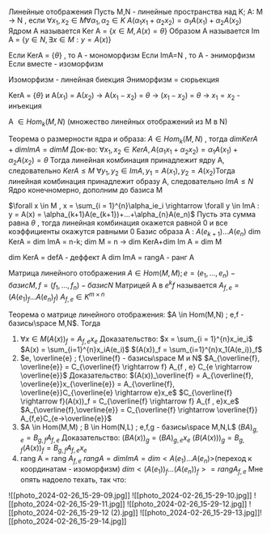 Линейные отображения
Пусть M,N - линейные пространства над K; A: M -> N , если $\forall x_1, x_2 \in M \forall \alpha_1 , \alpha_2 \in K$ 
$A(\alpha_1x_1+\alpha_2x_2)  = \alpha_1A(x_1)+\alpha_2A(x_2)$
Ядром A называется Ker A = $\{x \in M , A(x) = \theta\}$
Образом A называется Im A = $\{y \in N , \exists x \in M :  y = A(x)\}$

Если KerA = {$\theta$} , то A - мономорфизм
Если ImA=N , то A - эниморфизм
Если вместе - изоморфизм

Изоморфизм - линейная биекция
Эниморфизм = сюрьекция

KerA = {$\theta$} и A($x_1$) = A($x_2$) -> A($x_1-x_2$) = $\theta$ -> ($x_1-x_2$) = $\theta$ -> $x_1=x_2$ - инъекция

A $\in Hom_{k}(M,N)$ (множество линейных отображений из M в N)

Теорема о размерности ядра и образа:
$A \in Hom_{k}(M,N)$ , тогда $dimKer A + dimIm A = dimM$
Док-во:
$\forall x_1 , x_2 \in Ker A , A(\alpha_1x_1+\alpha_2x_2) = \alpha_1A(x_1)+\alpha_2A(x_2) = \theta$
Тогда линейная комбинация принадлежит ядру А, следовательно $Ker A \le M$
$\forall y_1 , y_2 \in Im A , y_1 = A(x_1) , y_2 = A(x_2)$Тогда линейная комбинация принадлежит образу А, следовательно $Im A \le N$
Ядро конечномерно, дополним до базиса M

$\forall x \in M , x = \sum_{i = 1}^{n}\alpha_ie_i \rightarrow \forall y \in ImA : y = A(x) = \alpha_{k+1}A(e_{k+1})+...+\alpha_{n}A(e_n)$
Пусть эта сумма равна $\theta$ , тогда линейная комбинация окажется равной 0 и все коэффициенты окажутся равными 0
Базис образа A : $A(e_{k+1})...A(e_{n})$
dim KerA = dim ImA = n-k; dim M = n -> dim KerA+dim Im A = dim M

dim KerA = defA - деффект A
dim ImA = rangA - ранг A

Матрица линейного отображения
$A \in Hom(M,M); e = (e_1, ..., e_n) - базис M , f = (f_1, ..., f_n) - базис N$
Матрицей A в $e^k f$ называется $A_{f,e} = (A(e_1)_f...A(e_n)_f)$
$A_{f,e} \in K^{m \times n}$

Теорема о матрице линейного отображения: $A \in Hom(M,N) ; e,f - базисы\space M,N$. Тогда 
1) $\forall x \in M (A(x))_f = A_{f,e}x_e$
Доказательство:
$x  = \sum_{i = 1}^{n}x_ie_i$
$A(x) = \sum_{i=1}^{n}x_iA(e_i)$
$(A(x))_f = \sum_{i=1}^{n}x_1(A(e_i))_f$
2)  $e, \overline{e} ; f,\overline{f} - базисы\space M и N$ 
$A_{\overline{f}, \overline{e}} = C_{\overline{f} \rightarrow f} A_{f , e} C_{e \rightarrow \overline{e}}$
Доказательство:
$(A(x))_\overline{f} = A_{\overline{f}, \overline{e}}x_{\overline{e}} = A_{\overline{f}, \overline{e}}C_{\overline{e} \rightarrow e}x_e$
$C_{\overline{f} \rightarrow f}(A(x))_f = C_{\overline{f} \rightarrow f} A_{f , e}x_e$
$A_{\overline{f},\overline{e}} = C_{\overline{f} \rightarrow \overline{f}} A_{f,e}C_{e->\overline{e}}$
3) $A \in Hom(M,M) ; B \in Hom(N,L) ;  e,f,g - базисы\space M,N,L$
$(BA)_{g,e} = B_{g,f}A_{f,e}$
Доказательство:
$(BA(x))_{g} = (BA)_{g,e}x_e$
$(B(A(x)))_{g} = B_{g,f}(A(x))_f = B_{g,f}A_{f,e}x_e$
4) rang A = rang  $A_{f,e}$
$rang A = dim ImA = dim < A(e_1)...A(e_n)>$(переход к координатам - изоморфизм)
$dim<(A(e_1))_f...(A(e_n))_f> = rang A_{f,e}$
Мне опять надоело техать, так что:

![[photo_2024-02-26_15-29-09.jpg]]
![[photo_2024-02-26_15-29-10.jpg]]
![[photo_2024-02-26_15-29-11.jpg]]
![[photo_2024-02-26_15-29-12.jpg]]
![[photo_2024-02-26_15-29-12 (2).jpg]]
![[photo_2024-02-26_15-29-13.jpg]]![[photo_2024-02-26_15-29-14.jpg]]

